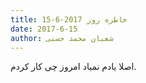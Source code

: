 ```yaml
---
title: خاطره روز 2017-6-15
date: 2017-6-15
author: شعبان محمد حسنی
---
```


اصلا یادم نمیاد امروز چی کار کردم.